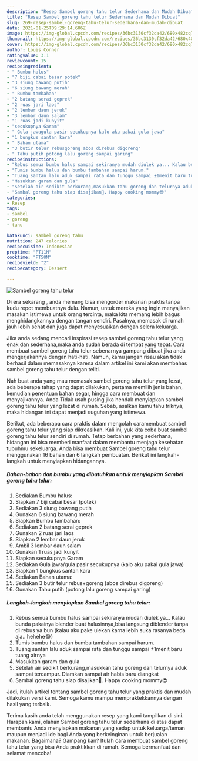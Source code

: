 ```yaml
---
description: "Resep Sambel goreng tahu telur Sederhana dan Mudah Dibuat"
title: "Resep Sambel goreng tahu telur Sederhana dan Mudah Dibuat"
slug: 269-resep-sambel-goreng-tahu-telur-sederhana-dan-mudah-dibuat
date: 2021-01-25T09:29:14.606Z
image: https://img-global.cpcdn.com/recipes/36bc3130cf32da42/680x482cq70/sambel-goreng-tahu-telur-foto-resep-utama.jpg
thumbnail: https://img-global.cpcdn.com/recipes/36bc3130cf32da42/680x482cq70/sambel-goreng-tahu-telur-foto-resep-utama.jpg
cover: https://img-global.cpcdn.com/recipes/36bc3130cf32da42/680x482cq70/sambel-goreng-tahu-telur-foto-resep-utama.jpg
author: Louis Conner
ratingvalue: 3.1
reviewcount: 15
recipeingredient:
- " Bumbu halus"
- "7 biji cabai besar potek"
- "3 siung bawang putih"
- "6 siung bawang merah"
- " Bumbu tambahan"
- "2 batang serai geprek"
- "2 ruas jari laos"
- "2 lembar daun jeruk"
- "3 lembar daun salam"
- "1 ruas jadi kunyit"
- "secukupnya Garam"
- " Gula jawagula pasir secukupnya kalo aku pakai gula jawa"
- "1 bungkus santan kara"
- " Bahan utama"
- "3 butir telur rebusgoreng abos direbus digoreng"
- " Tahu putih potong lalu goreng sampai garing"
recipeinstructions:
- "Rebus semua bumbu halus sampai sekiranya mudah diulek ya... Kalau bunda pakainya blender buat halusinnya,bisa langsung diblender tanpa di rebus ya bun (kalau aku pake ulekan karna lebih suka rasanya beda aja.. hehehe😂)"
- "Tumis bumbu halus dan bumbu tambahan sampai harum."
- "Tuang santan lalu aduk sampai rata dan tunggu sampai ±1menit baru tuang airnya"
- "Masukkan garam dan gula"
- "Setelah air sedikit berkurang,masukkan tahu goreng dan telurnya aduk sampai tercampur. Diamkan sampai air habis baru diangkat"
- "Sambal goreng tahu siap disajikan💚. Happy cooking mommy😍"
categories:
- Resep
tags:
- sambel
- goreng
- tahu

katakunci: sambel goreng tahu 
nutrition: 247 calories
recipecuisine: Indonesian
preptime: "PT11M"
cooktime: "PT50M"
recipeyield: "2"
recipecategory: Dessert

---
```



![Sambel goreng tahu telur](https://img-global.cpcdn.com/recipes/36bc3130cf32da42/680x482cq70/sambel-goreng-tahu-telur-foto-resep-utama.jpg)

Di era  sekarang , anda memang bisa mengorder makanan praktis tanpa kudu repot membuatnya dulu. Namun, untuk mereka yang ingin menyajikan masakan istimewa untuk orang tercinta, maka kita memang lebih bagus menghidangkannya dengan tangan sendiri. Pasalnya, memasak di rumah jauh lebih sehat dan juga dapat menyesuaikan dengan selera keluarga.

Jika anda sedang mencari inspirasi resep sambel goreng tahu telur yang enak dan sederhana,maka anda sudah berada di tempat yang tepat. Cara membuat sambel goreng tahu telur  sebenarnya gampang dibuat jika anda mengerjakannya dengan hati-hati. Namun, kamu jangan risau akan tidak berhasil dalam memasaknya 
karena dalam artikel ini kami akan membahas sambel goreng tahu telur dengan teliti.  



Nah buat anda yang mau memasak sambel goreng tahu telur yang lezat, ada beberapa tahap yang dapat dilakukan, pertama memilih jenis bahan, kemudian penentuan bahan segar, hingga cara membuat dan menyajikannya. Anda Tidak usah pusing jika hendak menyiapkan sambel goreng tahu telur yang lezat di rumah. Sebab, asalkan kamu  tahu triknya, maka hidangan ini dapat menjadi suguhan yang istimewa.

Berikut, ada beberapa cara praktis  dalam mengolah caramembuat sambel goreng tahu telur yang siap dikreasikan. Kali ini, yuk kita coba buat sambel goreng tahu telur sendiri di rumah. Tetap berbahan yang sederhana, hidangan ini bisa memberi manfaat dalam membantu menjaga kesehatan tubuhmu sekeluarga. Anda bisa membuat Sambel goreng tahu telur menggunakan 16 bahan dan 6 langkah pembuatan. Berikut ini langkah-langkah untuk menyiapkan hidangannya.

<!--inarticleads1-->

##### Bahan-bahan dan bumbu yang dibutuhkan untuk menyiapkan Sambel goreng tahu telur:

1. Sediakan  Bumbu halus:
1. Siapkan 7 biji cabai besar (potek)
1. Sediakan 3 siung bawang putih
1. Gunakan 6 siung bawang merah
1. Siapkan  Bumbu tambahan:
1. Sediakan 2 batang serai geprek
1. Gunakan 2 ruas jari laos
1. Siapkan 2 lembar daun jeruk
1. Ambil 3 lembar daun salam
1. Gunakan 1 ruas jadi kunyit
1. Siapkan secukupnya Garam
1. Sediakan  Gula jawa/gula pasir secukupnya (kalo aku pakai gula jawa)
1. Siapkan 1 bungkus santan kara
1. Sediakan  Bahan utama:
1. Sediakan 3 butir telur rebus+goreng (abos direbus digoreng)
1. Gunakan  Tahu putih (potong lalu goreng sampai garing)




<!--inarticleads2-->

##### Langkah-langkah menyiapkan Sambel goreng tahu telur:

1. Rebus semua bumbu halus sampai sekiranya mudah diulek ya... Kalau bunda pakainya blender buat halusinnya,bisa langsung diblender tanpa di rebus ya bun (kalau aku pake ulekan karna lebih suka rasanya beda aja.. hehehe😂)
1. Tumis bumbu halus dan bumbu tambahan sampai harum.
1. Tuang santan lalu aduk sampai rata dan tunggu sampai ±1menit baru tuang airnya
1. Masukkan garam dan gula
1. Setelah air sedikit berkurang,masukkan tahu goreng dan telurnya aduk sampai tercampur. Diamkan sampai air habis baru diangkat
1. Sambal goreng tahu siap disajikan💚. Happy cooking mommy😍




Jadi, itulah artikel tentang  sambel goreng tahu telur  yang praktis dan mudah dilakukan versi kami. Semoga kamu mampu mempraktekkannya dengan hasil yang terbaik. 

Terima kasih anda telah menggunakan resep yang kami tampilkan di sini. Harapan kami, olahan  Sambel goreng tahu telur sederhana di atas dapat membantu Anda menyiapkan makanan yang sedap untuk keluarga/teman maupun menjadi ide bagi Anda yang berkeinginan untuk berjualan makanan. Bagaimana? Gampang kan? Itulah cara membuat sambel goreng tahu telur yang bisa Anda praktikkan di rumah. Semoga bermanfaat dan selamat mencoba!

